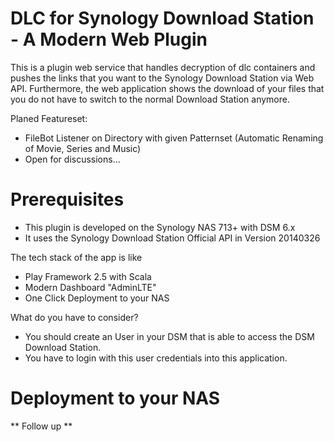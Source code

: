 DLC for Synology Download Station - A Modern Web Plugin
=======================================================

This is a plugin web service that handles decryption of dlc containers and pushes the links that
you want to the Synology Download Station via Web API. Furthermore, the web application shows the 
download of your files that you do not have to switch to the normal Download Station anymore.

Planed Featureset:
- FileBot Listener on Directory with given Patternset (Automatic Renaming of Movie, Series and Music)
- Open for discussions...

Prerequisites
======================

- This plugin is developed on the Synology NAS 713+ with DSM 6.x
- It uses the Synology Download Station Official API in Version 20140326

The tech stack of the app is like 
- Play Framework 2.5 with Scala
- Modern Dashboard "AdminLTE"
- One Click Deployment to your NAS

What do you have to consider?

- You should create an User in your DSM that is able to access the DSM Download Station.
- You have to login with this user credentials into this application.

Deployment to your NAS
======================

** Follow up **
